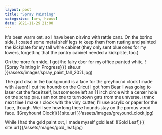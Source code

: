 ```yaml
---
layout: post
title: "Spray Painting"
categories: [art, house]
date: 2021-11-29 21:00
---
```


It's been warm out, so I have been playing with rattle cans. On the boring side, I coated some metal shelf legs to keep them from rusting and painted the kickplate for my tall white cabinet (they only sent blue ones for my lowers, forgetting that the pantry cabinet needed a kickplate, too.) 

On the more fun side, I got the fairy door for my office painted white.
![Spray Painting in Progress]({{ site.url }}/assets/images/spray_paint_fall_2021.jpg)

The gold disc in the background is a face for the greyhound clock I made with Jason! I cut the hounds on the Cricut I got from Bear. I was going to laser cut the face itself, but someone left an 11 inch circle with a center hole on the scrap pile. I am not one to turn down gifts from the universe. I think next time I make a clock with the vinyl cutter, I'll use acrylic or paper for the face, though. We'll see how long these hounds stay on the porous wood face. 
![Greyhound Clock]({{ site.url }}/assets/images/greyound_clock.jpg)

While I had the gold paint out, I made myself gold leaf. 
![Gold Leaf]({{ site.url }}/assets/images/gold_leaf.jpg)

